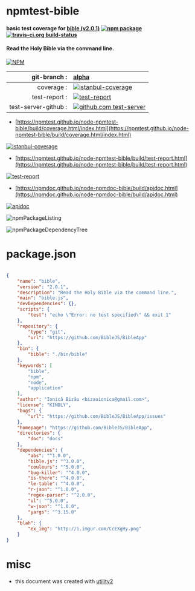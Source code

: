 # npmtest-bible

#### basic test coverage for  [bible (v2.0.1)](https://github.com/BibleJS/BibleApp)  [![npm package](https://img.shields.io/npm/v/npmtest-bible.svg?style=flat-square)](https://www.npmjs.org/package/npmtest-bible) [![travis-ci.org build-status](https://api.travis-ci.org/npmtest/node-npmtest-bible.svg)](https://travis-ci.org/npmtest/node-npmtest-bible)

#### Read the Holy Bible via the command line.

[![NPM](https://nodei.co/npm/bible.png?downloads=true&downloadRank=true&stars=true)](https://www.npmjs.com/package/bible)

| git-branch : | [alpha](https://github.com/npmtest/node-npmtest-bible/tree/alpha)|
|--:|:--|
| coverage : | [![istanbul-coverage](https://npmtest.github.io/node-npmtest-bible/build/coverage.badge.svg)](https://npmtest.github.io/node-npmtest-bible/build/coverage.html/index.html)|
| test-report : | [![test-report](https://npmtest.github.io/node-npmtest-bible/build/test-report.badge.svg)](https://npmtest.github.io/node-npmtest-bible/build/test-report.html)|
| test-server-github : | [![github.com test-server](https://npmtest.github.io/node-npmtest-bible/GitHub-Mark-32px.png)](https://npmtest.github.io/node-npmtest-bible/build/app/index.html) | | build-artifacts : | [![build-artifacts](https://npmtest.github.io/node-npmtest-bible/glyphicons_144_folder_open.png)](https://github.com/npmtest/node-npmtest-bible/tree/gh-pages/build)|

- [https://npmtest.github.io/node-npmtest-bible/build/coverage.html/index.html](https://npmtest.github.io/node-npmtest-bible/build/coverage.html/index.html)

[![istanbul-coverage](https://npmtest.github.io/node-npmtest-bible/build/screenCapture.buildCi.browser.%252Ftmp%252Fbuild%252Fcoverage.lib.html.png)](https://npmtest.github.io/node-npmtest-bible/build/coverage.html/index.html)

- [https://npmtest.github.io/node-npmtest-bible/build/test-report.html](https://npmtest.github.io/node-npmtest-bible/build/test-report.html)

[![test-report](https://npmtest.github.io/node-npmtest-bible/build/screenCapture.buildCi.browser.%252Ftmp%252Fbuild%252Ftest-report.html.png)](https://npmtest.github.io/node-npmtest-bible/build/test-report.html)

- [https://npmdoc.github.io/node-npmdoc-bible/build/apidoc.html](https://npmdoc.github.io/node-npmdoc-bible/build/apidoc.html)

[![apidoc](https://npmdoc.github.io/node-npmdoc-bible/build/screenCapture.buildCi.browser.%252Ftmp%252Fbuild%252Fapidoc.html.png)](https://npmdoc.github.io/node-npmdoc-bible/build/apidoc.html)

![npmPackageListing](https://npmtest.github.io/node-npmtest-bible/build/screenCapture.npmPackageListing.svg)

![npmPackageDependencyTree](https://npmtest.github.io/node-npmtest-bible/build/screenCapture.npmPackageDependencyTree.svg)



# package.json

```json

{
    "name": "bible",
    "version": "2.0.1",
    "description": "Read the Holy Bible via the command line.",
    "main": "bible.js",
    "devDependencies": {},
    "scripts": {
        "test": "echo \"Error: no test specified\" && exit 1"
    },
    "repository": {
        "type": "git",
        "url": "https://github.com/BibleJS/BibleApp"
    },
    "bin": {
        "bible": "./bin/bible"
    },
    "keywords": [
        "bible",
        "npm",
        "node",
        "application"
    ],
    "author": "Ionică Bizău <bizauionica@gmail.com>",
    "license": "KINDLY",
    "bugs": {
        "url": "https://github.com/BibleJS/BibleApp/issues"
    },
    "homepage": "https://github.com/BibleJS/BibleApp",
    "directories": {
        "doc": "docs"
    },
    "dependencies": {
        "abs": "^1.0.0",
        "bible.js": "^3.0.0",
        "couleurs": "^5.0.0",
        "bug-killer": "^4.0.0",
        "is-there": "^4.0.0",
        "le-table": "^4.0.0",
        "r-json": "^1.0.0",
        "regex-parser": "^2.0.0",
        "ul": "^5.0.0",
        "w-json": "^1.0.0",
        "yargs": "^3.15.0"
    },
    "blah": {
        "ex_img": "http://i.imgur.com/CcEXgHy.png"
    }
}
```



# misc
- this document was created with [utility2](https://github.com/kaizhu256/node-utility2)
